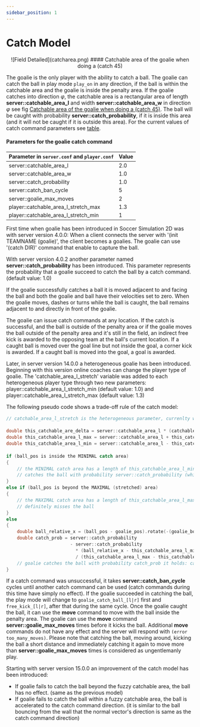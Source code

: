 ```yaml
---
sidebar_position: 1
---
```


# Catch Model

<div align="center">
  ![Field Detailed](catcharea.png)
  #### Catchable area of the goalie when doing a (catch 45)
</div>

The goalie is the only player with the ability to catch a ball. The
goalie can catch the ball in play mode `play_on` in any direction,
if the ball is within the catchable area and the goalie is inside the
penalty area.  If the goalie catches into direction $\varphi$,
the catchable area is a rectangular area of length
**server::catchable_area_l** and width **server::catchable_area_w** in
direction $\varphi$ see fig [Catchable area of the goalie when doing a (catch 45)](#catchable-area-of-the-goalie-when-doing-a-catch-45).
The ball will be caught with probability
**server::catch_probability**, if it is inside this area (and it will
not be caught if it is outside this area).
For the current values of catch command parameters see [table](#parameters-for-the-goalie-catch-command).

#### Parameters for the goalie catch command
| Parameter in `server.conf` and `player.conf`       | Value      |
|-----------------------------------------------------|------------|
| server::catchable_area_l                             | 2.0       |
| server::catchable_area_w                             | 1.0       |
| server::catch_probability                             | 1.0       |
| server::catch_ban_cycle                              | 5          |
| server::goalie_max_moves                             | 2          |
| player::catchable_area_l_stretch_max                | 1.3        |
| player::catchable_area_l_stretch_min                | 1          |

First time when goalie has been introduced in Soccer Simulation 2D was with server
version 4.0.0:
When a client connects the server with '(init TEAMNAME (goalie)',
the client becomes a goalies. The goalie can use '(catch DIR)' command
that enable to capture the ball.

With server version 4.0.2 another parameter named **server::catch_probability** has
been introduced. This parameter represents the probability that a goalie succeed to
catch the ball by a catch command. (default value: 1.0)

If the goalie successfully catches a ball it is moved adjacent
to and facing the ball and both the goalie and ball have their
velocities set to zero. When the goalie moves, dashes or turns
while the ball is caught, the ball remains adjacent to and
directly in front of the goalie.

The goalie can issue catch commands at any location. If the catch
is successful, and the ball is outside of the penalty area or if
the goalie moves the ball outside of the penalty area and it's still
in the field, an indirect free kick is awarded to the opposing team
at the ball's current location. If a caught ball is moved over the
goal line but not inside the goal, a corner kick is awarded. If a
caught ball is moved into the goal, a goal is awarded.

Later, in server version 14.0.0 a heterogeneous goalie has been introduced. Beginning
with this version online coaches can change the player type of goalie. The
'catchable_area_l_stretch' variable was added to each heterogeneous player type through
two new parameters: player::catchable_area_l_stretch_min (default value: 1.0) and
player::catchable_area_l_stretch_max (default value: 1.3)

The following pseudo code shows a trade-off rule of the catch model:

```cpp
// catchable_area_l_stretch is the heterogeneous parameter, currenlty within [1.0,1.3]

double this_catchable_are_delta = server::catchable_area_l * (catchable_area_l_stretch - 1.0)
double this_catchable_area_l_max = server::catchable_area_l + this_catchable_are_delta
double this_catchable_area_l_min = server::catchable_area_l - this_catchable_are_delta

if (ball_pos is inside the MINIMAL catch area)
{
    // the MINIMAL catch area has a length of this_catchable_area_l_min and width server::catchable_area_w goalie
    // catches the ball with probability server::catch_probability (which is 1.0 by default)
}
else if (ball_pos is beyond the MAXIMAL (stretched) area)
{
    // the MAXIMAL catch area has a length of this_catchable_area_l_max and width server::catchable_area_w goalie
    // definitely misses the ball
}
else
{
    double ball_relative_x = (ball_pos - goalie_pos).rotate(-(goalie_body + catch_dir)).x
    double catch_prob = server::catch_probability
                        - server::catch_probability
                          * (ball_relative_x - this_catchable_area_l_min)
                          / (this_catchable_area_l_max - this_catchable_area_l_min)
    // goalie catches the ball with probability catch_prob it holds: catch_prob is in [0.0,1.0]
}
```

If a catch command was unsuccessful, it takes **server::catch_ban_cycle** cycles until another catch command can be used (catch commands during this time have simply no effect).
If the goalie succeeded in catching the ball, the play mode will change to `goalie_catch_ball_[l|r]` first and `free_kick_[l|r]`, after that during the same cycle.
Once the goalie caught the ball, it can use the **move** command to move with the ball inside the penalty area.
The goalie can use the **move** command **server::goalie_max_moves** times before it kicks the ball.
Additional **move** commands do not have any effect and the server will respond with `(error too_many_moves)`.
Please note that catching the ball, moving around, kicking the ball a short distance and immediately catching it again to move more than **server::goalie_max_moves** times is considered as ungentlemanly play.

Starting with server version 15.0.0 an improvement of the catch model has been introduced:

- If goalie fails to catch the ball beyond the fuzzy catchable area, the ball has no effect. (same as the previous model)
- If goalie fails to catch the ball within a fuzzy catchable area, the ball is accelerated to the catch command direction. (it is similar to the ball bouncing from the wall that the normal vector's direction is same as the catch command direction)
